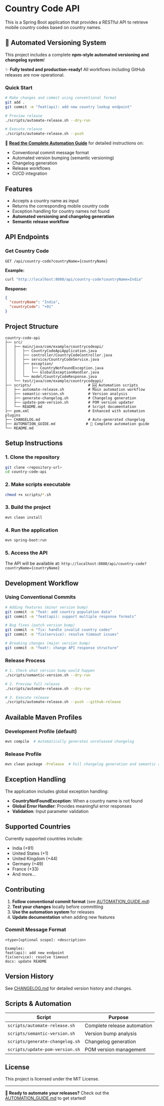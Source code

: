 # Country Code API

This is a Spring Boot application that provides a RESTful API to retrieve mobile country codes based on country names.

## 🚀 Automated Versioning System

This project includes a complete **npm-style automated versioning and changelog system**!

✨ **Fully tested and production-ready!** All workflows including GitHub releases are now operational.

### Quick Start

```bash
# Make changes and commit using conventional format
git add .
git commit -m "feat(api): add new country lookup endpoint"

# Preview release
./scripts/automate-release.sh --dry-run

# Execute release
./scripts/automate-release.sh --push
```

📖 **[Read the Complete Automation Guide](AUTOMATION_GUIDE.md)** for detailed instructions on:

- Conventional commit message format
- Automated version bumping (semantic versioning)
- Changelog generation
- Release workflows
- CI/CD integration

## Features

- Accepts a country name as input
- Returns the corresponding mobile country code
- Exception handling for country names not found
- **Automated versioning and changelog generation**
- **Semantic release workflow**

## API Endpoints

### Get Country Code

```http
GET /api/country-code?countryName={countryName}
```

**Example:**

```bash
curl "http://localhost:8080/api/country-code?countryName=India"
```

**Response:**

```json
{
  "countryName": "India",
  "countryCode": "+91"
}
```

## Project Structure

```
country-code-api
├── src/
│   ├── main/java/com/example/countrycodeapi/
│   │   ├── CountryCodeApiApplication.java
│   │   ├── controller/CountryCodeController.java
│   │   ├── service/CountryCodeService.java
│   │   ├── exception/
│   │   │   ├── CountryNotFoundException.java
│   │   │   └── GlobalExceptionHandler.java
│   │   └── model/CountryCodeResponse.java
│   └── test/java/com/example/countrycodeapi/
├── scripts/                          # 🆕 Automation scripts
│   ├── automate-release.sh           # Main automation workflow
│   ├── semantic-version.sh           # Version analysis
│   ├── generate-changelog.sh         # Changelog generation
│   ├── update-pom-version.sh         # POM version updater
│   └── README.md                     # Script documentation
├── pom.xml                           # Enhanced with automation plugins
├── CHANGELOG.md                      # Auto-generated changelog
├── AUTOMATION_GUIDE.md              # 📖 Complete automation guide
└── README.md
```

## Setup Instructions

### 1. Clone the repository

```bash
git clone <repository-url>
cd country-code-api
```

### 2. Make scripts executable

```bash
chmod +x scripts/*.sh
```

### 3. Build the project

```bash
mvn clean install
```

### 4. Run the application

```bash
mvn spring-boot:run
```

### 5. Access the API

The API will be available at: `http://localhost:8080/api/country-code?countryName={countryName}`

## Development Workflow

### Using Conventional Commits

```bash
# Adding features (minor version bump)
git commit -m "feat: add country population data"
git commit -m "feat(api): support multiple response formats"

# Bug fixes (patch version bump)
git commit -m "fix: handle invalid country codes"
git commit -m "fix(service): resolve timeout issues"

# Breaking changes (major version bump)
git commit -m "feat!: change API response structure"
```

### Release Process

```bash
# 1. Check what version bump would happen
./scripts/semantic-version.sh --dry-run

# 2. Preview full release
./scripts/automate-release.sh --dry-run

# 3. Execute release
./scripts/automate-release.sh --push --github-release
```

## Available Maven Profiles

### Development Profile (default)

```bash
mvn compile  # Automatically generates unreleased changelog
```

### Release Profile

```bash
mvn clean package -Prelease  # Full changelog generation and semantic analysis
```

## Exception Handling

The application includes global exception handling:

- **CountryNotFoundException**: When a country name is not found
- **Global Error Handler**: Provides meaningful error responses
- **Validation**: Input parameter validation

## Supported Countries

Currently supported countries include:

- India (+91)
- United States (+1)
- United Kingdom (+44)
- Germany (+49)
- France (+33)
- And more...

## Contributing

1. **Follow conventional commit format** (see [AUTOMATION_GUIDE.md](AUTOMATION_GUIDE.md))
2. **Test your changes** locally before committing
3. **Use the automation system** for releases
4. **Update documentation** when adding new features

### Commit Message Format

```
<type>[optional scope]: <description>

Examples:
feat(api): add new endpoint
fix(service): resolve timeout
docs: update README
```

## Version History

See [CHANGELOG.md](CHANGELOG.md) for detailed version history and changes.

## Scripts & Automation

| Script                          | Purpose                     |
| ------------------------------- | --------------------------- |
| `scripts/automate-release.sh`   | Complete release automation |
| `scripts/semantic-version.sh`   | Version bump analysis       |
| `scripts/generate-changelog.sh` | Changelog generation        |
| `scripts/update-pom-version.sh` | POM version management      |

## License

This project is licensed under the MIT License.

---

**🚀 Ready to automate your releases?** Check out the [AUTOMATION_GUIDE.md](AUTOMATION_GUIDE.md) to get started!
